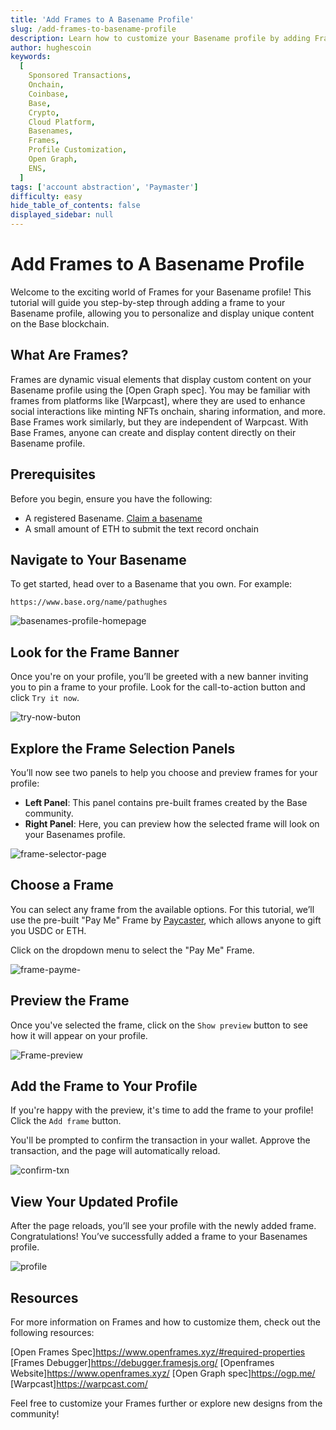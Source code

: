 ```yaml
---
title: 'Add Frames to A Basename Profile'
slug: /add-frames-to-basename-profile
description: Learn how to customize your Basename profile by adding Frames, showcasing dynamic content with ease on Base.
author: hughescoin
keywords:
  [
    Sponsored Transactions,
    Onchain,
    Coinbase,
    Base,
    Crypto,
    Cloud Platform,
    Basenames,
    Frames,
    Profile Customization,
    Open Graph,
    ENS,
  ]
tags: ['account abstraction', 'Paymaster']
difficulty: easy
hide_table_of_contents: false
displayed_sidebar: null
---
```


# Add Frames to A Basename Profile

Welcome to the exciting world of Frames for your Basename profile! This tutorial will guide you step-by-step through adding a frame to your Basename profile, allowing you to personalize and display unique content on the Base blockchain.

## What Are Frames?

Frames are dynamic visual elements that display custom content on your Basename profile using the [Open Graph spec]. You may be familiar with frames from platforms like [Warpcast], where they are used to enhance social interactions like minting NFTs onchain, sharing information, and more. Base Frames work similarly, but they are independent of Warpcast. With Base Frames, anyone can create and display content directly on their Basename profile.

## Prerequisites

Before you begin, ensure you have the following:

- A registered Basename. [Claim a basename](https://www.base.org/names)
- A small amount of ETH to submit the text record onchain

## Navigate to Your Basename

To get started, head over to a Basename that you own. For example:

`https://www.base.org/name/pathughes`

![basenames-profile-homepage](../../assets/images/basenames-tutorial/basenames-homepage.png)

## Look for the Frame Banner

Once you're on your profile, you’ll be greeted with a new banner inviting you to pin a frame to your profile. Look for the call-to-action button and click `Try it now`.

![try-now-buton](../../assets/images/basenames-tutorial/try-now.png)

## Explore the Frame Selection Panels

You’ll now see two panels to help you choose and preview frames for your profile:

- **Left Panel**: This panel contains pre-built frames created by the Base community.
- **Right Panel**: Here, you can preview how the selected frame will look on your Basenames profile.

![frame-selector-page](../../assets/images/basenames-tutorial/frames-selector.png)

## Choose a Frame

You can select any frame from the available options. For this tutorial, we’ll use the pre-built "Pay Me" Frame by [Paycaster](https://paycaster.co/), which allows anyone to gift you USDC or ETH.

Click on the dropdown menu to select the "Pay Me" Frame.

![frame-payme-](../../assets/images/basenames-tutorial/show-preview.png)

## Preview the Frame

Once you've selected the frame, click on the `Show preview` button to see how it will appear on your profile.

![Frame-preview](../../assets/images/basenames-tutorial/frame-preview.png)

## Add the Frame to Your Profile

If you're happy with the preview, it's time to add the frame to your profile! Click the `Add frame` button.

You'll be prompted to confirm the transaction in your wallet. Approve the transaction, and the page will automatically reload.

![confirm-txn](../../assets/images/basenames-tutorial/confirm-txn.png)

## View Your Updated Profile

After the page reloads, you’ll see your profile with the newly added frame. Congratulations! You’ve successfully added a frame to your Basenames profile.

![profile](../../assets/images/basenames-tutorial/basenames-frame-final.png)

## Resources

For more information on Frames and how to customize them, check out the following resources:

[Open Frames Spec]https://www.openframes.xyz/#required-properties
[Frames Debugger]https://debugger.framesjs.org/
[Openframes Website]https://www.openframes.xyz/
[Open Graph spec]https://ogp.me/
[Warpcast]https://warpcast.com/

Feel free to customize your Frames further or explore new designs from the community!

